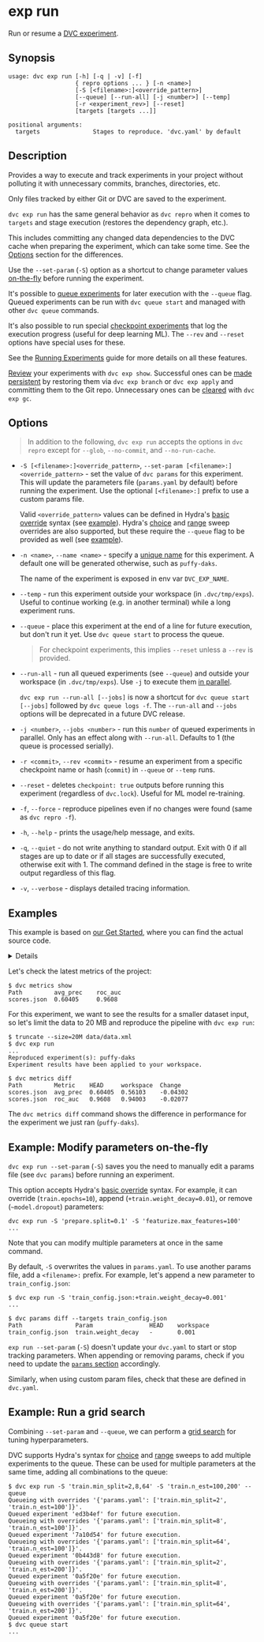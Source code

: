 # exp run

Run or resume a [DVC experiment].

[dvc experiment]: /doc/user-guide/experiment-management/experiments-overview

## Synopsis

```usage
usage: dvc exp run [-h] [-q | -v] [-f]
                   { repro options ... } [-n <name>]
                   [-S [<filename>:]<override_pattern>]
                   [--queue] [--run-all] [-j <number>] [--temp]
                   [-r <experiment_rev>] [--reset]
                   [targets [targets ...]]

positional arguments:
  targets               Stages to reproduce. 'dvc.yaml' by default
```

## Description

Provides a way to execute and track <abbr>experiments</abbr> in your
<abbr>project</abbr> without polluting it with unnecessary commits, branches,
directories, etc.

<admon type="warn">

Only files tracked by either Git or DVC are saved to the experiment.

</admon>

`dvc exp run` has the same general behavior as `dvc repro` when it comes to
`targets` and stage execution (restores the dependency graph, etc.).

<admon type="info">

This includes committing any changed data <abbr>dependencies</abbr> to the
<abbr>DVC cache</abbr> when preparing the experiment, which can take some time.
See the [Options](#options) section for the differences.

</admon>

Use the `--set-param` (`-S`) option as a shortcut to change
<abbr>parameter</abbr> values [on-the-fly] before running the experiment.

It's possible to [queue experiments] for later execution with the `--queue`
flag. Queued experiments can be run with `dvc queue start` and managed with
other `dvc queue` commands.

It's also possible to run special [checkpoint experiments] that log the
execution progress (useful for deep learning ML). The `--rev` and `--reset`
options have special uses for these.

<admon icon="book">

See the [Running Experiments] guide for more details on all these features.

</admon>

[Review] your experiments with `dvc exp show`. Successful ones can be [made
persistent] by restoring them via `dvc exp branch` or `dvc exp apply` and
committing them to the Git repo. Unnecessary ones can be [cleared] with
`dvc exp gc`.

[on-the-fly]: #example-modify-parameters-on-the-fly
[queue experiments]:
  /doc/user-guide/experiment-management/running-experiments#the-experiments-queue
[checkpoint experiments]: /doc/user-guide/experiment-management/checkpoints
[running experiments]: /doc/user-guide/experiment-management/running-experiments
[review]: /doc/user-guide/experiment-management/comparing-experiments
[made persistent]: /doc/user-guide/experiment-management/persisting-experiments
[cleared]: /doc/user-guide/experiment-management/cleaning-experiments

## Options

> In addition to the following, `dvc exp run` accepts the options in `dvc repro`
> except for `--glob`, `--no-commit`, and `--no-run-cache`.

- `-S [<filename>:]<override_pattern>`,
  `--set-param [<filename>:]<override_pattern>` - set the value of `dvc params`
  for this experiment. This will update the parameters file (`params.yaml` by
  default) before running the experiment. Use the optional `[<filename>:]`
  prefix to use a custom params file.

  Valid `<override_pattern>` values can be defined in Hydra's [basic override]
  syntax (see [example](#example-modify-parameters-on-the-fly)). Hydra's
  [choice] and [range] sweep overrides are also supported, but these require the
  `--queue` flag to be provided as well (see
  [example](#example-run-a-grid-search)).

- `-n <name>`, `--name <name>` - specify a [unique name] for this experiment. A
  default one will be generated otherwise, such as `puffy-daks`.

  <admon type="tip">

  The name of the experiment is exposed in env var `DVC_EXP_NAME`.

  </admon>

- `--temp` - run this experiment outside your workspace (in `.dvc/tmp/exps`).
  Useful to continue working (e.g. in another terminal) while a long experiment
  runs.

- `--queue` - place this experiment at the end of a line for future execution,
  but don't run it yet. Use `dvc queue start` to process the queue.

  > For checkpoint experiments, this implies `--reset` unless a `--rev` is
  > provided.

- `--run-all` - run all queued experiments (see `--queue`) and outside your
  workspace (in `.dvc/tmp/exps`). Use `-j` to execute them
  [in parallel](#queueing-and-parallel-execution).

  <admon type="warn">

  `dvc exp run --run-all [--jobs]` is now a shortcut for
  `dvc queue start [--jobs]` followed by `dvc queue logs -f`. The `--run-all`
  and `--jobs` options will be deprecated in a future DVC release.

  </admon>

- `-j <number>`, `--jobs <number>` - run this `number` of queued experiments in
  parallel. Only has an effect along with `--run-all`. Defaults to 1 (the queue
  is processed serially).

- `-r <commit>`, `--rev <commit>` - resume an experiment from a specific
  checkpoint name or hash (`commit`) in `--queue` or `--temp` runs.

- `--reset` - deletes `checkpoint: true` outputs before running this experiment
  (regardless of `dvc.lock`). Useful for ML model re-training.

- `-f`, `--force` - reproduce pipelines even if no changes were found (same as
  `dvc repro -f`).

- `-h`, `--help` - prints the usage/help message, and exits.

- `-q`, `--quiet` - do not write anything to standard output. Exit with 0 if all
  stages are up to date or if all stages are successfully executed, otherwise
  exit with 1. The command defined in the stage is free to write output
  regardless of this flag.

- `-v`, `--verbose` - displays detailed tracing information.

[basic override]: https://hydra.cc/docs/advanced/override_grammar/basic/
[choice]: https://hydra.cc/docs/advanced/override_grammar/extended/#choice-sweep
[range]: https://hydra.cc/docs/advanced/override_grammar/extended/#range-sweep
[unique name]:
  https://dvc.org/doc/user-guide/experiment-management/experiments-overview#how-does-dvc-track-experiments
[run-cache]: /doc/user-guide/project-structure/internal-files#run-cache

## Examples

<admon type="info">

This example is based on [our Get Started], where you can find the actual source
code.

[our get started]: /doc/start/experiment-management/experiments

</admon>

<details>

### Expand to prepare the example ML project

Clone the DVC repo and download the data it <abbr>depends</abbr> on:

```cli
$ git clone git@github.com:iterative/example-get-started.git
$ cd example-get-started
$ dvc pull
```

Let's also install the Python requirements:

> We **strongly** recommend creating a
> [virtual environment](https://python.readthedocs.io/en/stable/library/venv.html)
> first.

```cli
$ pip install -r src/requirements.txt
```

</details>

Let's check the latest metrics of the project:

```cli
$ dvc metrics show
Path         avg_prec    roc_auc
scores.json  0.60405     0.9608
```

For this experiment, we want to see the results for a smaller dataset input, so
let's limit the data to 20 MB and reproduce the pipeline with `dvc exp run`:

```cli
$ truncate --size=20M data/data.xml
$ dvc exp run
...
Reproduced experiment(s): puffy-daks
Experiment results have been applied to your workspace.

$ dvc metrics diff
Path         Metric    HEAD     workspace  Change
scores.json  avg_prec  0.60405  0.56103    -0.04302
scores.json  roc_auc   0.9608   0.94003    -0.02077
```

The `dvc metrics diff` command shows the difference in performance for the
experiment we just ran (`puffy-daks`).

## Example: Modify parameters on-the-fly

`dvc exp run --set-param` (`-S`) saves you the need to manually edit a params
file (see `dvc params`) before running an experiment.

This option accepts Hydra's [basic override] syntax. For example, it can
override (`train.epochs=10`), append (`+train.weight_decay=0.01`), or remove
(`~model.dropout`) <abbr>parameters</abbr>:

```cli
dvc exp run -S 'prepare.split=0.1' -S 'featurize.max_features=100'
...
```

<admon type="tip">

Note that you can modify multiple parameters at once in the same command.

</admon>

By default, `-S` overwrites the values in `params.yaml`. To use another params
file, add a `<filename>:` prefix. For example, let's append a new parameter to
`train_config.json`:

```cli
$ dvc exp run -S 'train_config.json:+train.weight_decay=0.001'
...

$ dvc params diff --targets train_config.json
Path               Param                HEAD    workspace
train_config.json  train.weight_decay   -       0.001
```

<admon type="warn" title="Warnings">

`exp run --set-param` (`-S`) doesn't update your `dvc.yaml` to start or stop
tracking parameters. When appending or removing params, check if you need to
update the [`params` section] accordingly.

Similarly, when using custom param files, check that these are defined in
`dvc.yaml`.

[`params` section]: /doc/user-guide/project-structure/dvcyaml-files#parameters

</admon>

## Example: Run a grid search

Combining `--set-param` and `--queue`, we can perform a [grid search] for tuning
hyperparameters.

DVC supports Hydra's syntax for [choice] and [range] sweeps to add multiple
experiments to the queue. These can be used for multiple parameters at the same
time, adding all combinations to the queue:

```cli
$ dvc exp run -S 'train.min_split=2,8,64' -S 'train.n_est=100,200' --queue
Queueing with overrides '{'params.yaml': ['train.min_split=2', 'train.n_est=100']}'.
Queued experiment 'ed3b4ef' for future execution.
Queueing with overrides '{'params.yaml': ['train.min_split=8', 'train.n_est=100']}'.
Queued experiment '7a10d54' for future execution.
Queueing with overrides '{'params.yaml': ['train.min_split=64', 'train.n_est=100']}'.
Queued experiment '0b443d8' for future execution.
Queueing with overrides '{'params.yaml': ['train.min_split=2', 'train.n_est=200']}'.
Queued experiment '0a5f20e' for future execution.
Queueing with overrides '{'params.yaml': ['train.min_split=8', 'train.n_est=200']}'.
Queued experiment '0a5f20e' for future execution.
Queueing with overrides '{'params.yaml': ['train.min_split=64', 'train.n_est=200']}'.
Queued experiment '0a5f20e' for future execution.
$ dvc queue start
...
```

[grid search]:
  https://en.wikipedia.org/wiki/Hyperparameter_optimization#Grid_search
